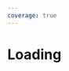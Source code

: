 ```yaml
---
coverage: true
---
```


# Loading

<LiveEditor sourceCodePath="../../../../example/loading/index.tsx"></LiveEditor>
